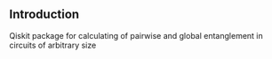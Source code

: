 Introduction
------------
Qiskit package for calculating of pairwise and global entanglement in circuits of arbitrary size